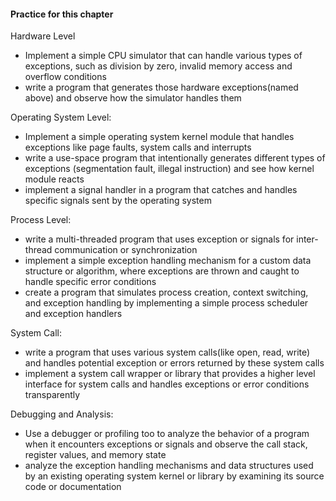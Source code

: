 
#### Practice for this chapter

Hardware Level
- Implement a simple CPU simulator that can handle various types of exceptions, such as division by zero, invalid memory access and overflow conditions 
- write a program that generates those hardware exceptions(named above) and observe how the simulator handles them

Operating System Level:
- Implement a simple operating system kernel module that handles exceptions like page faults, system calls and interrupts
- write a use-space program that intentionally generates different types of exceptions (segmentation fault, illegal instruction) and see how kernel module reacts
- implement a signal handler in a program that catches and handles specific signals sent by the operating system

Process Level:
- write a multi-threaded program that uses exception or signals for inter-thread communication or synchronization 
- implement a simple exception handling mechanism for a custom data structure or algorithm, where exceptions are thrown and caught to handle specific error conditions
- create a program that simulates process creation, context switching, and exception handling by implementing a simple process scheduler and exception handlers

System Call:
- write a program that uses various system calls(like open, read, write) and handles potential exception or errors returned by these system calls
- implement a system call wrapper or library that provides a higher level interface for system calls and handles exceptions or error conditions transparently

Debugging and Analysis:
- Use a debugger or profiling too to analyze the behavior of a program when it encounters exceptions or signals and observe the call stack, register values, and memory state
- analyze the exception handling mechanisms and data structures used by an existing operating system kernel or library by examining its source code or documentation
